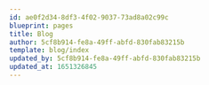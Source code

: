 ```yaml
---
id: ae0f2d34-8df3-4f02-9037-73ad8a02c99c
blueprint: pages
title: Blog
author: 5cf8b914-fe8a-49ff-abfd-830fab83215b
template: blog/index
updated_by: 5cf8b914-fe8a-49ff-abfd-830fab83215b
updated_at: 1651326845
---
```

